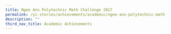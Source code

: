 ```yaml
---
title: Ngee Ann Polytechnic Math Challenge 2017
permalink: /yi-stories/achievements/academic/ngee-ann-polytechnic-math-challenge-2017/
description: ""
third_nav_title: Academic Achievements
---
```

